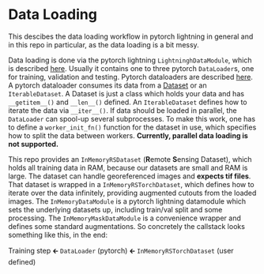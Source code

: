 # Data Loading

This descibes the data loading workflow in pytorch lightning in general and in this repo in particular, as the data loading is a bit messy.

Data loading is done via the pytorch lightning `LightninghDataModule`, which is described [here](https://pytorch-lightning.readthedocs.io/en/latest/extensions/datamodules.html). Usually it contains one to three pytorch `DataLoader`s, one for training, validation and testing. Pytorch dataloaders are described [here](https://pytorch.org/tutorials/beginner/basics/data_tutorial.html). A pytorch dataloader consumes its data from a [Dataset](https://pytorch.org/docs/stable/data.html#torch.utils.data.Dataset) or an `IterableDataset`. A Dataset is just a class which holds your data and has `__getitem__()` and `__len__()` defined. An `IterableDataset` defines how to iterate the data via `__iter__()`. If data should be loaded in parallel, the `DataLoader` can spool-up several subprocesses. To make this work, one has to define a `worker_init_fn()` function for the dataset in use, which specifies how to split the data between workers. **Currently, parallel data loading is not supported.**

This repo provides an `InMemoryRSDataset` (**R**emote **S**ensing Dataset), which holds all training data in RAM, because our datasets are small and RAM is large. The dataset can handle georeferenced images and **expects tif files**. That dataset is wrapped in a `InMemoryRSTorchDataset`, which defines how to iterate over the data infinitely, providing augmented cutouts from the loaded images. The `InMemoryDataModule` is a pytorch lightning datamodule which sets the underlying datasets up, including train/val split and some processing. The `InMemoryMaskDataModule` is a convenience wrapper and defines some standard augmentations. So concretely the callstack looks something like this, in the end:

Training step 🡰 `DataLoader` (pytorch) 🡰 `InMemoryRSTorchDataset` (user defined)